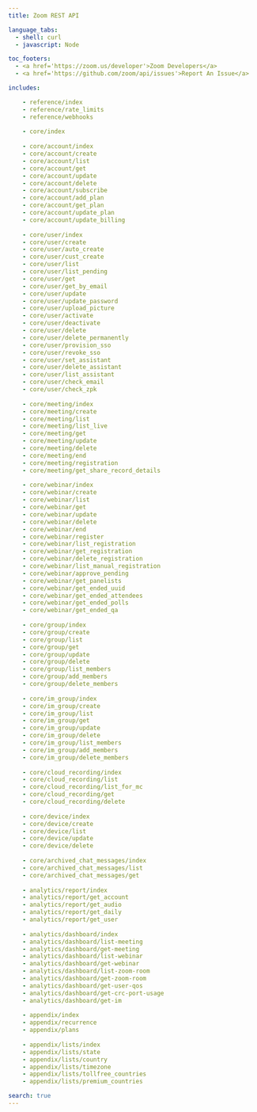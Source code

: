 ```yaml
---
title: Zoom REST API

language_tabs:
  - shell: curl
  - javascript: Node

toc_footers:
  - <a href='https://zoom.us/developer'>Zoom Developers</a>
  - <a href='https://github.com/zoom/api/issues'>Report An Issue</a>

includes:

    - reference/index
    - reference/rate_limits
    - reference/webhooks
    
    - core/index
    
    - core/account/index
    - core/account/create
    - core/account/list
    - core/account/get
    - core/account/update
    - core/account/delete
    - core/account/subscribe
    - core/account/add_plan
    - core/account/get_plan
    - core/account/update_plan
    - core/account/update_billing
    
    - core/user/index
    - core/user/create
    - core/user/auto_create
    - core/user/cust_create
    - core/user/list
    - core/user/list_pending
    - core/user/get
    - core/user/get_by_email
    - core/user/update
    - core/user/update_password
    - core/user/upload_picture
    - core/user/activate
    - core/user/deactivate
    - core/user/delete
    - core/user/delete_permanently
    - core/user/provision_sso
    - core/user/revoke_sso
    - core/user/set_assistant
    - core/user/delete_assistant
    - core/user/list_assistant
    - core/user/check_email
    - core/user/check_zpk
    
    - core/meeting/index
    - core/meeting/create
    - core/meeting/list
    - core/meeting/list_live
    - core/meeting/get
    - core/meeting/update
    - core/meeting/delete
    - core/meeting/end
    - core/meeting/registration
    - core/meeting/get_share_record_details
    
    - core/webinar/index
    - core/webinar/create
    - core/webinar/list
    - core/webinar/get
    - core/webinar/update
    - core/webinar/delete
    - core/webinar/end
    - core/webinar/register
    - core/webinar/list_registration
    - core/webinar/get_registration
    - core/webinar/delete_registration
    - core/webinar/list_manual_registration
    - core/webinar/approve_pending
    - core/webinar/get_panelists
    - core/webinar/get_ended_uuid
    - core/webinar/get_ended_attendees
    - core/webinar/get_ended_polls
    - core/webinar/get_ended_qa
    
    - core/group/index
    - core/group/create
    - core/group/list
    - core/group/get
    - core/group/update
    - core/group/delete
    - core/group/list_members
    - core/group/add_members
    - core/group/delete_members
    
    - core/im_group/index
    - core/im_group/create
    - core/im_group/list
    - core/im_group/get
    - core/im_group/update
    - core/im_group/delete
    - core/im_group/list_members
    - core/im_group/add_members
    - core/im_group/delete_members
    
    - core/cloud_recording/index
    - core/cloud_recording/list
    - core/cloud_recording/list_for_mc
    - core/cloud_recording/get
    - core/cloud_recording/delete
    
    - core/device/index
    - core/device/create
    - core/device/list
    - core/device/update
    - core/device/delete
    
    - core/archived_chat_messages/index
    - core/archived_chat_messages/list
    - core/archived_chat_messages/get
    
    - analytics/report/index
    - analytics/report/get_account
    - analytics/report/get_audio
    - analytics/report/get_daily
    - analytics/report/get_user
    
    - analytics/dashboard/index
    - analytics/dashboard/list-meeting
    - analytics/dashboard/get-meeting
    - analytics/dashboard/list-webinar
    - analytics/dashboard/get-webinar
    - analytics/dashboard/list-zoom-room
    - analytics/dashboard/get-zoom-room
    - analytics/dashboard/get-user-qos
    - analytics/dashboard/get-crc-port-usage
    - analytics/dashboard/get-im
    
    - appendix/index
    - appendix/recurrence
    - appendix/plans
    
    - appendix/lists/index
    - appendix/lists/state
    - appendix/lists/country
    - appendix/lists/timezone
    - appendix/lists/tollfree_countries
    - appendix/lists/premium_countries

search: true
---
```

